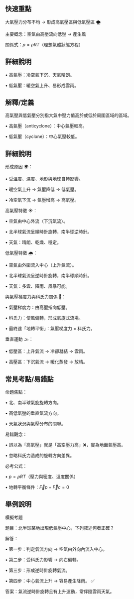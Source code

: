 ## 快速重點

大氣壓力分布不均 → 形成高氣壓區與低氣壓區 🌪️

主要概念：空氣由高壓流向低壓 → 產生風

關係式：$p = \rho R T$（理想氣體狀態方程）

## 詳細說明

• 高氣壓：冷空氣下沉、天氣晴朗。

• 低氣壓：暖空氣上升、易形成雲雨。


## 解釋/定義

高氣壓與低氣壓分別指大氣中壓力值高於或低於周圍區域的區域。

• 高氣壓（anticyclone）：中心氣壓較高。

• 低氣壓（cyclone）：中心氣壓較低。


## 詳細說明

形成原因 🌍：

• 受溫度、濕度、地形與地球自轉影響。

• 暖空氣上升 → 氣壓降低 → 低氣壓。

• 冷空氣下沉 → 氣壓增高 → 高氣壓。

高氣壓特徵 ☀️：

• 空氣由中心外流（下沉氣流）。

• 北半球氣流呈順時針旋轉，南半球逆時針。

• 天氣：晴朗、乾燥、穩定。

低氣壓特徵 🌧️：

• 空氣由外圍流入中心（上升氣流）。

• 北半球氣流呈逆時針旋轉，南半球順時針。

• 天氣：多雲、降雨、風暴可能。

與氣壓梯度力與科氏力關係 💨：

• 氣壓梯度力：由高壓指向低壓。

• 科氏力：使風偏轉，形成氣旋式流場。

• 最終達「地轉平衡」：氣壓梯度力 = 科氏力。

垂直運動 🌫️：

• 低壓區：上升氣流 → 冷卻凝結 → 雲雨。

• 高壓區：下沉氣流 → 暖化蒸發 → 放晴。


## 常見考點/易錯點

命題焦點：

• 北、南半球氣旋旋轉方向。

• 高低氣壓的垂直氣流方向。

• 天氣狀況與氣壓分布的關聯。

易錯觀念：

• 誤以為「高氣壓」就是「高空壓力高」❌，實為地面氣壓高。

• 忽略科氏力造成的旋轉方向差異。

必考公式：

• $p = \rho R T$（壓力與密度、溫度關係）

• 地轉平衡條件：$\vec{F}{p} + \vec{F}{c} = 0$


## 舉例說明

模擬考題

題目：北半球某地出現低氣壓中心，下列敘述何者正確？

解答：

• 第一步：判定氣流方向 → 空氣由外向內流入中心。

• 第二步：受科氏力影響 → 向右偏轉。

• 第三步：形成逆時針旋轉氣流。

• 第四步：中心氣流上升 → 容易產生降雨。 ✅

答案：氣流逆時針旋轉且有上升運動，常伴隨雲雨天氣。

